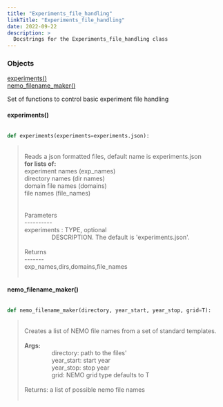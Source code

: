 ```yaml
---
title: "Experiments_file_handling"
linkTitle: "Experiments_file_handling"
date: 2022-09-22
description: >
  Docstrings for the Experiments_file_handling class
---
```

### Objects

[experiments()](#experiments)<br />
[nemo_filename_maker()](#nemo_filename_maker)<br />

Set of functions to control basic experiment file handling
#### experiments()
```python

def experiments(experiments=experiments.json):
```
> <br />
> Reads a json formatted files, default name is experiments.json<br />
> <b>for lists of:</b><br />
>   experiment names (exp_names)<br />
>   directory names (dir names)<br />
>   domain file names (domains)<br />
>   file names (file_names)<br />
> <br />
> <br />
> Parameters<br />
> ----------<br />
> experiments : TYPE, optional<br />
> &nbsp;&nbsp;&nbsp;&nbsp;&nbsp;&nbsp;&nbsp;&nbsp;&nbsp;&nbsp;&nbsp;&nbsp;&nbsp;&nbsp;&nbsp;  DESCRIPTION. The default is 'experiments.json'.<br />
> <br />
> Returns<br />
> -------<br />
> exp_names,dirs,domains,file_names<br />
> <br />
#### nemo_filename_maker()
```python

def nemo_filename_maker(directory, year_start, year_stop, grid=T):
```
> <br />
> Creates a list of NEMO file names from a set of standard templates.<br />
> <br />
> <b>Args:</b><br />
> &nbsp;&nbsp;&nbsp;&nbsp;&nbsp;&nbsp;&nbsp;&nbsp;&nbsp;&nbsp;&nbsp;&nbsp;&nbsp;&nbsp;&nbsp;  directory: path to the files'<br />
> &nbsp;&nbsp;&nbsp;&nbsp;&nbsp;&nbsp;&nbsp;&nbsp;&nbsp;&nbsp;&nbsp;&nbsp;&nbsp;&nbsp;&nbsp;  year_start: start year<br />
> &nbsp;&nbsp;&nbsp;&nbsp;&nbsp;&nbsp;&nbsp;&nbsp;&nbsp;&nbsp;&nbsp;&nbsp;&nbsp;&nbsp;&nbsp;  year_stop: stop year<br />
> &nbsp;&nbsp;&nbsp;&nbsp;&nbsp;&nbsp;&nbsp;&nbsp;&nbsp;&nbsp;&nbsp;&nbsp;&nbsp;&nbsp;&nbsp;  grid: NEMO grid type defaults to T<br />
> <br />
> Returns: a list of possible nemo file names<br />
> <br />